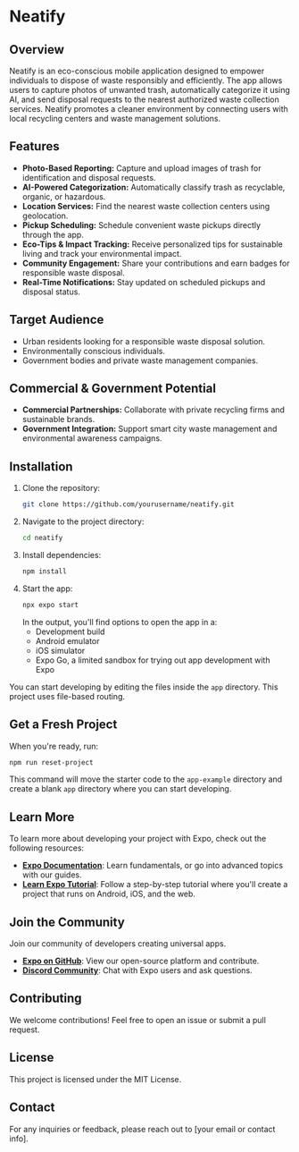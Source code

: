 # Neatify

## Overview
Neatify is an eco-conscious mobile application designed to empower individuals to dispose of waste responsibly and efficiently. The app allows users to capture photos of unwanted trash, automatically categorize it using AI, and send disposal requests to the nearest authorized waste collection services. Neatify promotes a cleaner environment by connecting users with local recycling centers and waste management solutions.

## Features
- **Photo-Based Reporting:** Capture and upload images of trash for identification and disposal requests.
- **AI-Powered Categorization:** Automatically classify trash as recyclable, organic, or hazardous.
- **Location Services:** Find the nearest waste collection centers using geolocation.
- **Pickup Scheduling:** Schedule convenient waste pickups directly through the app.
- **Eco-Tips & Impact Tracking:** Receive personalized tips for sustainable living and track your environmental impact.
- **Community Engagement:** Share your contributions and earn badges for responsible waste disposal.
- **Real-Time Notifications:** Stay updated on scheduled pickups and disposal status.

## Target Audience
- Urban residents looking for a responsible waste disposal solution.
- Environmentally conscious individuals.
- Government bodies and private waste management companies.

## Commercial & Government Potential
- **Commercial Partnerships:** Collaborate with private recycling firms and sustainable brands.
- **Government Integration:** Support smart city waste management and environmental awareness campaigns.

## Installation
1. Clone the repository:
   ```bash
   git clone https://github.com/yourusername/neatify.git
   ```
2. Navigate to the project directory:
   ```bash
   cd neatify
   ```
3. Install dependencies:
   ```bash
   npm install
   ```
4. Start the app:
   ```bash
   npx expo start
   ```
   In the output, you'll find options to open the app in a:
   - Development build
   - Android emulator
   - iOS simulator
   - Expo Go, a limited sandbox for trying out app development with Expo

You can start developing by editing the files inside the `app` directory. This project uses file-based routing.

## Get a Fresh Project
When you're ready, run:
   ```bash
   npm run reset-project
   ```
This command will move the starter code to the `app-example` directory and create a blank `app` directory where you can start developing.

## Learn More
To learn more about developing your project with Expo, check out the following resources:
- **[Expo Documentation](https://docs.expo.dev/)**: Learn fundamentals, or go into advanced topics with our guides.
- **[Learn Expo Tutorial](https://docs.expo.dev/tutorial/)**: Follow a step-by-step tutorial where you'll create a project that runs on Android, iOS, and the web.

## Join the Community
Join our community of developers creating universal apps.
- **[Expo on GitHub](https://github.com/expo/expo)**: View our open-source platform and contribute.
- **[Discord Community](https://discord.com/invite/expo)**: Chat with Expo users and ask questions.

## Contributing
We welcome contributions! Feel free to open an issue or submit a pull request.

## License
This project is licensed under the MIT License.

## Contact
For any inquiries or feedback, please reach out to [your email or contact info].

